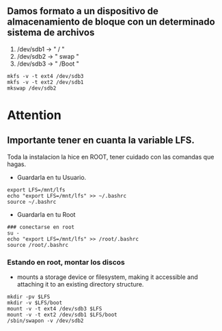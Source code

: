## Damos formato a un dispositivo de almacenamiento de bloque con un determinado sistema de archivos
  1. /dev/sdb1 -> "   /   "
  2. /dev/sdb2 -> " swap  "
  3. /dev/sdb3 -> " /Boot "
```
mkfs -v -t ext4 /dev/sdb3
mkfs -v -t ext2 /dev/sdb1
mkswap /dev/sdb2
```
# Attention
## Importante tener en cuanta la variable LFS.

Toda la instalacion la hice en ROOT, tener cuidado con las comandas que hagas.

* Guardarla en tu Usuario.
```
export LFS=/mnt/lfs
echo "export LFS=/mnt/lfs" >> ~/.bashrc
source ~/.bashrc
```
* Guardarla en tu Root
```
### conectarse en root
su -
echo "export LFS=/mnt/lfs" >> /root/.bashrc
source /root/.bashrc
```

### Estando en root, montar los discos
* mounts a storage device or filesystem, making it accessible and attaching it to an existing directory structure.
```
mkdir -pv $LFS
mkdir -v $LFS/boot
mount -v -t ext4 /dev/sdb3 $LFS
mount -v -t ext2 /dev/sdb1 $LFS/boot
/sbin/swapon -v /dev/sdb2
```
